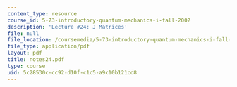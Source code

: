 ```yaml
---
content_type: resource
course_id: 5-73-introductory-quantum-mechanics-i-fall-2002
description: 'Lecture #24: J Matrices'
file: null
file_location: /coursemedia/5-73-introductory-quantum-mechanics-i-fall-2002/5c28530ccc92d10fc1c5a9c10b121cd8_notes24.pdf
file_type: application/pdf
layout: pdf
title: notes24.pdf
type: course
uid: 5c28530c-cc92-d10f-c1c5-a9c10b121cd8
---
```

